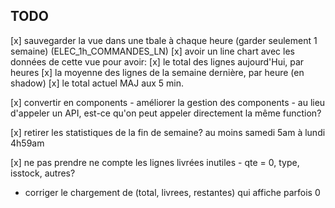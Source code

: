 ## TODO

[x] sauvegarder la vue dans une tbale à chaque heure (garder seulement 1 semaine) (ELEC_1h_COMMANDES_LN)
[x] avoir un line chart avec les données de cette vue pour avoir:
    [x] le total des lignes aujourd'Hui, par heures
    [x] la moyenne des lignes de la semaine dernière, par heure (en shadow)
    [x] le total actuel MAJ aux 5 min.

[x] convertir en components
    - améliorer la gestion des components
    - au lieu d'appeler un API, est-ce qu'on peut appeler directement la même function?
    
[x] retirer les statistiques de la fin de semaine? au moins samedi 5am à lundi 4h59am

[x] ne pas prendre ne compte les lignes livrées inutiles
    - qte = 0, type, isstock, autres?

- corriger le chargement de (total, livrees, restantes) qui affiche parfois 0
